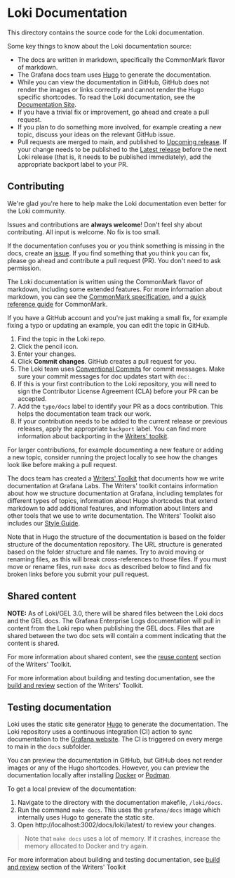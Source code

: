 # Loki Documentation

This directory contains the source code for the Loki documentation.

Some key things to know about the Loki documentation source:
- The docs are written in markdown, specifically the CommonMark flavor of markdown.
- The Grafana docs team uses [Hugo](https://gohugo.io/) to generate the documentation.
- While you can view the documentation in GitHub, GitHub does not render the images or links correctly and cannot render the Hugo specific shortcodes. To read the Loki documentation, see the [Documentation Site](https://grafana.com/docs/loki/latest/).
- If you have a trivial fix or improvement, go ahead and create a pull request.
- If you plan to do something more involved, for example creating a new topic, discuss your ideas on the relevant GitHub issue.
- Pull requests are merged to main, and published to [Upcoming release](https://grafana.com/docs/loki/next/). If your change needs to be published to the  [Latest release](https://grafana.com/docs/loki/latest/) before the next Loki release (that is, it needs to be published immediately), add the appropriate backport label to your PR.  

## Contributing

We're glad you're here to help make the Loki documentation even better for the Loki community.

Issues and contributions are **always welcome**! Don't feel shy about contributing. All input is welcome. No fix is too small.

If the documentation confuses you or you think something is missing in the docs, create an [issue](https://github.com/grafana/loki/issues).
If you find something that you think you can fix, please go ahead and contribute a pull request (PR). You don't need to ask permission.

The Loki documentation is written using the CommonMark flavor of markdown, including some extended features. For more information about markdown, you can see the [CommonMark specification](https://spec.commonmark.org/), and a [quick reference guide](https://commonmark.org/help/) for CommonMark.

If you have a GitHub account and you're just making a small fix, for example fixing a typo or updating an example, you can edit the topic in GitHub.

1. Find the topic in the Loki repo.
2. Click the pencil icon.
3. Enter your changes.
4. Click **Commit changes**. GitHub creates a pull request for you.
5. The Loki team uses [Conventional Commits](https://www.conventionalcommits.org/en/v1.0.0/) for commit messages. Make sure your commit messages for doc updates start with `doc:`. 
6. If this is your first contribution to the Loki repository, you will need to sign the Contributor License Agreement (CLA) before your PR can be accepted.
7. Add the `type/docs` label to identify your PR as a docs contribution.  This helps the documentation team track our work.
8. If your contribution needs to be added to the current release or previous releases, apply the appropriate `backport` label.  You can find more information about backporting in the [Writers' toolkit](https://grafana.com/docs/writers-toolkit/review/backporting/).

For larger contributions, for example documenting a new feature or adding a new topic, consider running the project locally to see how the changes look like before making a pull request.

The docs team has created a [Writers' Toolkit](https://grafana.com/docs/writers-toolkit/) that documents how we write documentation at Grafana Labs. The Writers' toolkit contains information about how we structure documentation at Grafana, including templates for different types of topics, information about Hugo shortcodes that extend markdown to add additional features, and information about linters and other tools that we use to write documentation. The Writers' Toolkit also includes our [Style Guide](https://grafana.com/docs/writers-toolkit/write/style-guide/).

Note that in Hugo the structure of the documentation is based on the folder structure of the documentation repository. The URL structure is generated based on the folder structure and file names. Try to avoid moving or renaming files, as this will break cross-references to those files. If you must move or rename files, run `make docs` as described below to find and fix broken links before you submit your pull request.

## Shared content

**NOTE:** As of Loki/GEL 3.0, there will be shared files between the Loki docs and the GEL docs. The Grafana Enterprise Logs documentation will pull in content from the Loki repo when publishing the GEL docs.  Files that are shared between the two doc sets will contain a comment indicating that the content is shared.

For more information about shared content, see the [reuse content](https://grafana.com/docs/writers-toolkit/write/reuse-content/) section of the Writers' Toolkit.

For more information about building and testing documentation, see the [build and review](https://grafana.com/docs/writers-toolkit/review/) section of the Writers' Toolkit.

## Testing documentation

Loki uses the static site generator [Hugo](https://gohugo.io/) to generate the documentation. The Loki repository uses a continuous integration (CI) action to sync documentation to the [Grafana website](https://grafana.com/docs/loki/latest). The CI is triggered on every merge to main in the `docs` subfolder.

You can preview the documentation in GitHub, but GitHub does not render images or any of the Hugo shortcodes. However, you can preview the documentation locally after installing [Docker](https://www.docker.com/) or [Podman](https://podman.io/).

To get a local preview of the documentation:
1. Navigate to the directory with the documentation makefile, `/loki/docs`.
2. Run the command `make docs`. This uses the `grafana/docs` image which internally uses Hugo to generate the static site.
3. Open http://localhost:3002/docs/loki/latest/ to review your changes.

> Note that `make docs` uses a lot of memory. If it crashes, increase the memory allocated to Docker and try again.

For more information about building and testing documentation, see [build and review](https://grafana.com/docs/writers-toolkit/review/) section of the Writers' Toolkit
